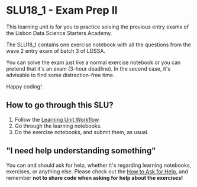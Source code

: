 # SLU18_1 - Exam Prep II

This learning unit is for you to practice solving the previous entry exams of the Lisbon Data Science Starters Academy.

The SLU18_1 contains one exercise notebook with all the questions from the wave 2 entry exam of batch 3 of LDSSA.

You can solve the exam just like a normal exercise notebook or you can pretend that it's an exam (3-hour deadline). In the second case, it's advisable to find some distraction-free time.

Happy coding!

## How to go through this SLU?

1. Follow the [Learning Unit Workflow](https://github.com/LDSSA/ds-prep-course-2025/blob/main/docs/weekly-workflow.md).
2. Go through the learning notebooks.
3. Do the exercise notebooks, and submit them, as usual.

## "I need help understanding something"

You can and should ask for help, whether it's regarding learning notebooks, exercises, or anything else. Please check out the [How to Ask for Help](https://github.com/LDSSA/ds-prep-course-2025/blob/main/docs/slack.md), and remember **not to share code when asking for help about the exercises!**